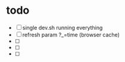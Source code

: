 

# todo

- [ ] single dev.sh running everything 
- [ ] refresh param ?_=time (browser cache)
- [ ] 
- [ ] 
- [ ] 